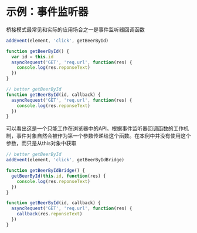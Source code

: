# 示例：事件监听器

桥接模式最常见和实际的应用场合之一是事件监听器回调函数

```javascript
addEvent(element, 'click', getBeerById)

function getBeerById() {
  var id = this.id
  asyncRequest('GET', 'req.url', function(res) {
    console.log(res.reponseText)
  })
}

// better getBeerById
function getBeerById(id, callback) {
  asyncRequest('GET', 'req.url', function(res) {
    console.log(res.reponseText)
  })
}
```

可以看出这是一个只能工作在浏览器中的API。根据事件监听器回调函数的工作机制，事件对象自然会被作为第一个参数传递给这个函数。在本例中井没有使用这个参数，而只是从this对象中获取

```javascript
// better getBeerById
addEvent(element, 'click', getBeerByIdBridge)

function getBeerByIdBridge() {
  getBeerById(this.id, function(res) {
    console.log(res.reponseText)
  })
}

function getBeerById(id, callback) {
  asyncRequest('GET', 'req.url', function(res) {
    callback(res.reponseText)
  })
}
```